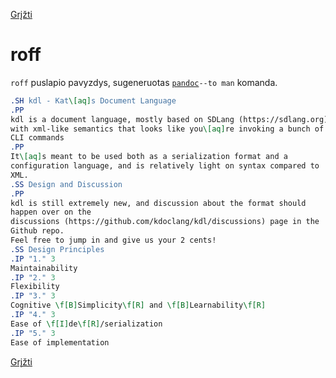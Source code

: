 <!-- markdownlint-disable-next-line MD041 -->
[Grįžti](../index.md)

# roff

`roff` puslapio pavyzdys, sugeneruotas [`pandoc`](https://pandoc.org/)`--to man` komanda.

```roff
.SH kdl - Kat\[aq]s Document Language
.PP
kdl is a document language, mostly based on SDLang (https://sdlang.org)
with xml-like semantics that looks like you\[aq]re invoking a bunch of
CLI commands
.PP
It\[aq]s meant to be used both as a serialization format and a
configuration language, and is relatively light on syntax compared to
XML.
.SS Design and Discussion
.PP
kdl is still extremely new, and discussion about the format should
happen over on the
discussions (https://github.com/kdoclang/kdl/discussions) page in the
Github repo.
Feel free to jump in and give us your 2 cents!
.SS Design Principles
.IP "1." 3
Maintainability
.IP "2." 3
Flexibility
.IP "3." 3
Cognitive \f[B]Simplicity\f[R] and \f[B]Learnability\f[R]
.IP "4." 3
Ease of \f[I]de\f[R]/serialization
.IP "5." 3
Ease of implementation
```

[Grįžti](../index.md)
